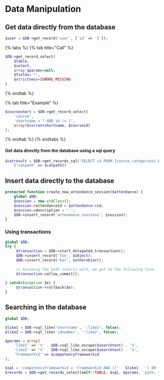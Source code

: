 # Data Manipulation

## Get data directly from the database

```php
$user = $DB->get_record('user', ['id' => '1']);
```

{% tabs %}
{% tab title="Call" %}
```php
$DB->get_record_select(
    $table, 
    $select, 
    array $params=null, 
    $fields='*', 
    $strictness=IGNORE_MISSING
)
```
{% endtab %}

{% tab title="Example" %}
```php
$courseshort = $DB->get_record_select(
    'course', 
    'shortname = ? AND id != ?', 
    array($currentshortname, $courseid)
);
```
{% endtab %}
{% endtabs %}

#### Get data directly from the database using a sql query

```php
$catresult = $DB->get_records_sql('SELECT id FROM {course_categories} WHERE path LIKE :categorypath',
    ['catpath' => $catpath])
```

## Insert data directly to the database

```php
protected function create_new_attendance_session($attendance) {
    global $DB;
    $session = new stdClass();
    $session->attendanceid = $attendance->id;
    $session->description = '-';
    $DB->insert_record('attendance_sessions', $session);
}
```

### Using transactions

```php
global $DB;
try {
     $transaction = $DB->start_delegated_transaction();
     $DB->insert_record('foo', $object);
     $DB->insert_record('bar', $otherobject);
 
     // Assuming the both inserts work, we get to the following line.
     $transaction->allow_commit();
 
} catch(Exception $e) {
     $transaction->rollback($e);
}
```

## Searching in the database

```php
global $DB;

$like1 = $DB->sql_like('shortname', ':like1', false);
$like2 = $DB->sql_like('idnumber', ':like2', false);

$params = array(
    'like1' => '%' . $DB->sql_like_escape($searchtext) . '%',
    'like2' => '%' . $DB->sql_like_escape($searchtext) . '%',
    'frameworkid' => $competencyframeworkid
);

$sql = 'competencyframeworkid = :frameworkid AND ((' . $like1 . ') OR (' . $like2 . '))';
$records = $DB->get_records_select(self::TABLE, $sql, $params, 'path, sortorder ASC', '*');
```


